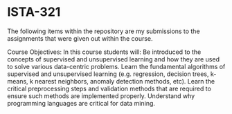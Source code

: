 # ISTA-321

The following items within the repository are my submissions to the assignments that were given out within the course. 


Course Objectives: 
In this course students will:
Be introduced to the concepts of supervised and unsupervised learning and how they are used to solve various data-centric problems. 
Learn the fundamental algorithms of supervised and unsupervised learning (e.g. regression, decision trees, k-means, k nearest neighbors, anomaly detection methods, etc). 
Learn the critical preprocessing steps and validation methods that are required to ensure such methods are implemented properly.
Understand why programming languages are critical for data mining. 
